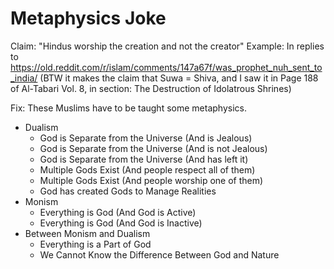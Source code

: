 # Metaphysics Joke

Claim: "Hindus worship the creation and not the creator"
Example: In replies to https://old.reddit.com/r/islam/comments/147a67f/was_prophet_nuh_sent_to_india/ (BTW it makes the claim that Suwa = Shiva, and I saw it in Page 188 of Al-Tabari Vol. 8, in section: The Destruction of Idolatrous Shrines)

Fix: These Muslims have to be taught some metaphysics.


- Dualism
	- God is Separate from the Universe (And is Jealous)
	- God is Separate from the Universe (And is not Jealous)
	- God is Separate from the Universe (And has left it)
	- Multiple Gods Exist (And people respect all of them)
	- Multiple Gods Exist (And people worship one of them)
	- God has created Gods to Manage Realities
- Monism
	- Everything is God (And God is Active)
	- Everything is God (And God is Inactive)
- Between Monism and Dualism
	- Everything is a Part of God
	- We Cannot Know the Difference Between God and Nature